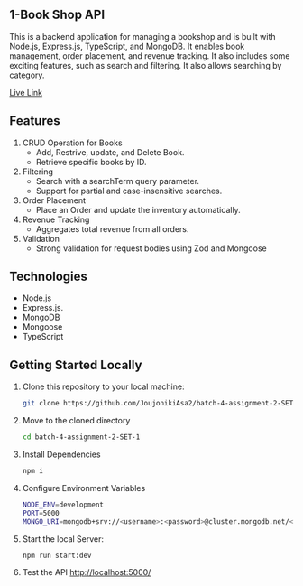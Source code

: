 ## 1-Book Shop API
This is a backend application for managing a bookshop and is built with Node.js, Express.js, TypeScript, and MongoDB. It enables book management, order placement, and revenue tracking. It also includes some exciting features, such as search and filtering. It also allows searching by category.

[Live Link](https://batch-4-assignment-2-set-1.vercel.app/)


## Features
1. CRUD Operation for Books
   - Add, Restrive, update, and Delete Book.
   - Retrieve specific books by ID.
2. Filtering
   - Search with a searchTerm query parameter.
   - Support for partial and case-insensitive searches. 
3. Order Placement
   - Place an Order and update the inventory automatically.
4. Revenue Tracking
   - Aggregates total revenue from all orders.
5. Validation
   - Strong validation for request bodies using Zod and Mongoose
  
## Technologies
- Node.js
- Express.js.
- MongoDB
- Mongoose
- TypeScript

## Getting Started Locally
1. Clone this repository to your local machine:
   ```bash
   git clone https://github.com/JoujonikiAsa2/batch-4-assignment-2-SET-1.git
   ```
2. Move to the cloned directory
   ```bash
   cd batch-4-assignment-2-SET-1
   ```

3. Install Dependencies
   ```bash
   npm i
   ```
4. Configure Environment Variables
   ```bash
   NODE_ENV=development
   PORT=5000
   MONGO_URI=mongodb+srv://<username>:<password>@cluster.mongodb.net/<database>?retryWrites=true&w=majority
   ```
5. Start the local Server:
   ```bash
   npm run start:dev
   ```
6. Test the API
[http://localhost:5000/](http://localhost:5000/)
